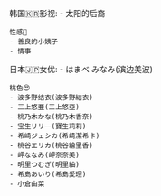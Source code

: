 韩国🇰🇷影视:
	- 太阳的后裔
	

	性感💄
	- 善良的小姨子
	- 情事

日本🇯🇵女优:
	- はまべ みなみ(滨边美波)

	桃色😍
	- 波多野结衣(波多野結衣)
	- 三上悠亜(三上悠亞)
	- 桃乃木かな(桃乃木香奈)
	- 宝生リリー(寶生莉莉)
	- 希崎ジェシカ(希崎潔希卡)
	- 桃谷エリカ(桃谷繪里香)
	- 岬ななみ(岬奈奈美)
	- 明里つむぎ(明里紬)
	- 希島あいり(希島愛理)
	- 小倉由菜